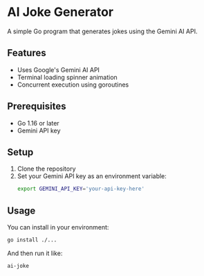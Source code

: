 # AI Joke Generator

A simple Go program that generates jokes using the Gemini AI API.

## Features

- Uses Google's Gemini AI API
- Terminal loading spinner animation
- Concurrent execution using goroutines

## Prerequisites

- Go 1.16 or later
- Gemini API key

## Setup

1. Clone the repository
2. Set your Gemini API key as an environment variable:
   ```bash
   export GEMINI_API_KEY='your-api-key-here'
   ```

## Usage

You can install in your environment:
```bash
go install ./...
```

And then run it like:
```bash
ai-joke
```